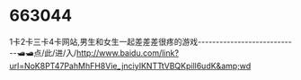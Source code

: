 # 663044
1卡2卡三卡4卡网站,男生和女生一起差差差很疼的游戏----------------------------🛥🛥点/此/进/入/http://www.baidu.com/link?url=NoK8PT47PahMhFH8Vie_jnciyIKNTTtVBQKpill6udK&amp;wd
